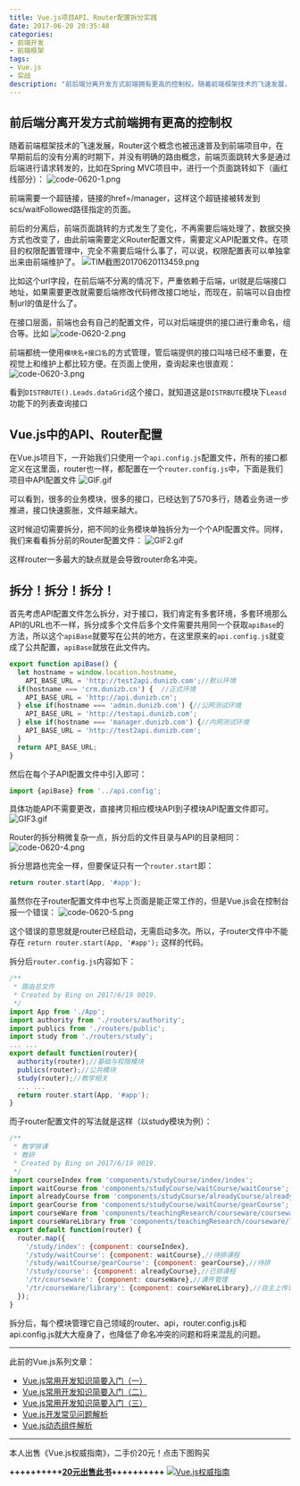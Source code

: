```yaml
---
title: Vue.js项目API、Router配置拆分实践
date: 2017-06-20 20:35:48
categories:
- 前端开发
- 前端框架
tags:
- Vue.js
- 实战
description: "前后端分离开发方式前端拥有更高的控制权。随着前端框架技术的飞速发展，Router这个概念也被迅速普及到前端项目中，在早期前后的没有分离的时期下，并没有明确的路由概念，前端页面跳转大多是通过后端进行请求转发的，比如在Spring MVC项目中，进行一个页面跳转如下。。。"
---
```


## 前后端分离开发方式前端拥有更高的控制权

随着前端框架技术的飞速发展，Router这个概念也被迅速普及到前端项目中，在早期前后的没有分离的时期下，并没有明确的路由概念，前端页面跳转大多是通过后端进行请求转发的，比如在Spring MVC项目中，进行一个页面跳转如下（画红线部分）： 
![code-0620-1.png](//ww3.sinaimg.cn/large/006tNc79ly1g5d7yf3yfej30l30ecjsv.jpg)

前端需要一个超链接，链接的href=/manager，这样这个超链接被转发到scs/waitFollowed路径指定的页面。

前后的分离后，前端页面跳转的方式发生了变化，不再需要后端处理了，数据交换方式也改变了，由此前端需要定义Router配置文件，需要定义API配置文件。在项目的权限配置管理中，完全不需要后端什么事了，可以说，权限配置表可以单独拿出来由前端维护了。 
![TIM截图20170620113459.png](//ww4.sinaimg.cn/large/006tNc79ly1g5d7ygz8brj30yg0dbwoa.jpg)

比如这个url字段，在前后端不分离的情况下，严重依赖于后端，url就是后端接口地址，如果需要更改就需要后端修改代码修改接口地址，而现在，前端可以自由控制url的值是什么了。

在接口层面，前端也会有自己的配置文件，可以对后端提供的接口进行重命名，组合等。比如 
![code-0620-2.png](//ww4.sinaimg.cn/large/006tNc79ly1g5d7yhixgvj30p30gaac9.jpg)

前端都统一使用`模块名+接口名`的方式管理，管后端提供的接口叫啥已经不重要，在视觉上和维护上都比较方便。在页面上使用，查询起来也很直观： 
![code-0620-3.png](//ww2.sinaimg.cn/large/006tNc79ly1g5d7yie0djj30nz07jglk.jpg)

看到`DISTRBUTE().Leads.dataGrid`这个接口，就知道这是`DISTRBUTE`模块下`Leasd`功能下的列表查询接口

## Vue.js中的API、Router配置

在Vue.js项目下，一开始我们只使用一个`api.config.js`配置文件，所有的接口都定义在这里面，router也一样，都配置在一个`router.config.js`中，下面是我们项目中API配置文件
![GIF.gif](//ww2.sinaimg.cn/large/006tNc79ly1g5d7yiyghrg30cm0ggb08.gif)

可以看到，很多的业务模块，很多的接口，已经达到了570多行，随着业务进一步推进，接口快速膨胀，文件越来越大。

这时候迫切需要拆分，把不同的业务模块单独拆分为一个个API配置文件。同样，我们来看看拆分前的Router配置文件： 
![GIF2.gif](//ww3.sinaimg.cn/large/006tNc79ly1g5d7yjtqylg30cl0ewhdt.gif)

这样router一多最大的缺点就是会导致router命名冲突。

## 拆分！拆分！拆分！

首先考虑API配置文件怎么拆分，对于接口，我们肯定有多套环境，多套环境那么API的URL也不一样，拆分成多个文件后多个文件需要共用同一个获取`apiBase`的方法，所以这个`apiBase`就要写在公共的地方，在这里原来的`api.config.js`就变成了公共配置，`apiBase`就放在此文件内。
```js
export function apiBase() {
  let hostname = window.location.hostname,
    API_BASE_URL = 'http://test2api.dunizb.com';//默认环境
  if(hostname === 'crm.dunizb.cn') {  //正式环境
    API_BASE_URL = 'http://api.dunizb.cn';
  } else if(hostname === 'admin.dunizb.com') {//公网测试环境
    API_BASE_URL = 'http://testapi.dunizb.com';
  } else if(hostname === 'manager.dunizb.com') {//内网测试环境
    API_BASE_URL = 'http://test2api.dunizb.com';
  }
  return API_BASE_URL;
}
```

然后在每个子API配置文件中引入即可：
```js
import {apiBase} from '../api.config';
```

具体功能API不需要更改，直接拷贝相应模块API到子模块API配置文件即可。 
![GIF3.gif](//ww1.sinaimg.cn/large/006tNc79ly1g5d7ykobv3g30ni0ewdmb.gif)

Router的拆分稍微复杂一点，拆分后的文件目录与API的目录相同： 
![code-0620-4.png](//ww1.sinaimg.cn/large/006tNc79ly1g5d7ym3w2ej30ba0d90t7.jpg)

拆分思路也完全一样，但要保证只有一个`router.start`即：
```js
return router.start(App, '#app');
```

虽然你在子router配置文件中也写上页面是能正常工作的，但是Vue.js会在控制台报一个错误： 
![code-0620-5.png](//ww1.sinaimg.cn/large/006tNc79ly1g5d7ymky4wj30i608pjr8.jpg)

这个错误的意思就是router已经启动，无需启动多次。所以，子router文件中不能存在 `return router.start(App, '#app');` 这样的代码。

拆分后`router.config.js`内容如下：
```js
/**
 * 路由总文件
 * Created by Bing on 2017/6/19 0019.
 */
import App from './App';
import authority from './routers/authority';
import publics from './routers/public';
import study from './routers/study';
... ...
export default function(router){
  authority(router);//基础与权限模块
  publics(router);//公共模块
  study(router);//教学相关
  ... ...
  return router.start(App, '#app');
}
```

而子router配置文件的写法就是这样（以study模块为例）：
```js
/**
 * 教学排课
 * 教研
 * Created by Bing on 2017/6/19 0019.
 */
import courseIndex from 'components/studyCourse/index/index';
import waitCourse from 'components/studyCourse/waitCourse/waitCourse';
import alreadyCourse from 'components/studyCourse/alreadyCourse/alreadyCourse';
import gearCourse from 'components/studyCourse/waitCourse/gearCourse';
import courseWare from 'components/teachingResearch/courseware/courseware.vue';
import courseWareLibrary from 'components/teachingResearch/courseware/library.vue';
export default function(router) {
  router.map({
    '/study/index': {component: courseIndex},
    '/study/waitCourse': {component: waitCourse},//待排课程
    '/study/waitCourse/gearCourse': {component: gearCourse},//待排
    '/study/course': {component: alreadyCourse},//已排课程
    '/tr/courseware': {component: courseWare},//课件管理
    '/tr/courseWare/library': {component: courseWareLibrary},//自主上传课件库
  });
}
```

拆分后，每个模块管理它自己领域的router、api，router.config.js和api.config.js就大大瘦身了，也降低了命名冲突的问题和将来混乱的问题。
****
此前的Vue.js系列文章：

 - [Vue.js常用开发知识简要入门（一）](http://dunizb.com/2016/12/18/Vue.js常用开发知识简要入门（一）)
 - [Vue.js常用开发知识简要入门（二）](//www.jianshu.com/p/ce9fc4c8a7ce)
 - [Vue.js常用开发知识简要入门（三）](http://dunizb.com/2017/02/13/Vue.js常用开发知识简要入门（三）)
 - [Vue.js开发常见问题解析](http://dunizb.com/2017/06/19/Vue.js开发常见问题解析/)
 - [Vue.js动态组件解析](http://dunizb.com/2017/06/19/Vue.js动态组件解析/)

 *****
 本人出售《Vue.js权威指南》，二手价20元！点击下图购买

 **++++++++++[20元出售此书](http://dunizb.com/obook/)++++++++++**
[![Vue.js权威指南](//ww3.sinaimg.cn/large/006tNc79ly1g5d7yn253zj30g20jkdjd.jpg)](http://dunizb.com/obook/)